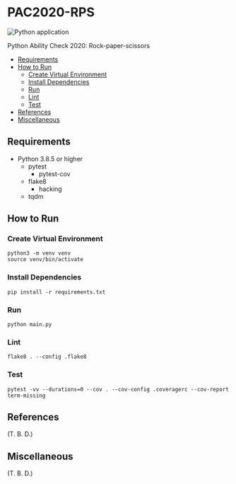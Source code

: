 # PAC2020-RPS

![Python application](https://github.com/shin-sforzando/PAC2020-RPS/workflows/Python%20application/badge.svg)

Python Ability Check 2020: Rock-paper-scissors

- [Requirements](#requirements)
- [How to Run](#how-to-run)
  - [Create Virtual Environment](#create-virtual-environment)
  - [Install Dependencies](#install-dependencies)
  - [Run](#run)
  - [Lint](#lint)
  - [Test](#test)
- [References](#references)
- [Miscellaneous](#miscellaneous)

## Requirements

- Python 3.8.5 or higher
  - pytest
    - pytest-cov
  - flake8
    - hacking
  - tqdm

## How to Run

### Create Virtual Environment

```shell
python3 -m venv venv
source venv/bin/activate
```

### Install Dependencies

```shell
pip install -r requirements.txt
```

### Run

```shell
python main.py
```

### Lint

```shell
flake8 . --config .flake8
```

### Test

```shell
pytest -vv --durations=0 --cov . --cov-config .coveragerc --cov-report term-missing
```

## References

(T. B. D.)

## Miscellaneous

(T. B. D.)
